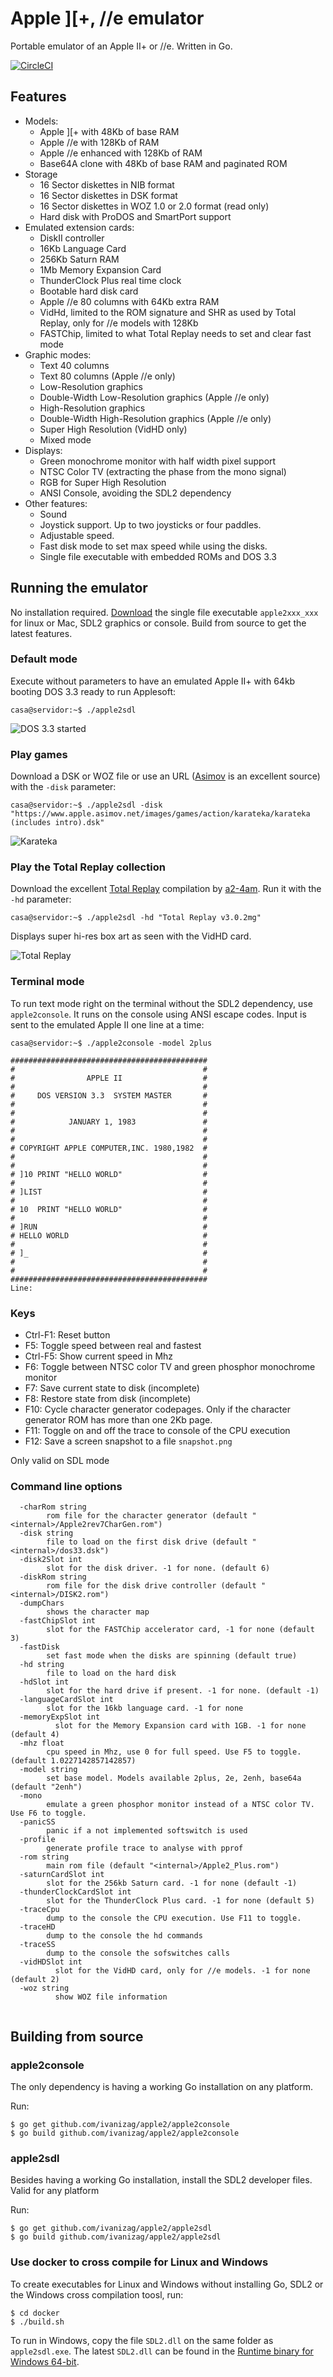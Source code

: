 # Apple ][+, //e emulator

Portable emulator of an Apple II+ or //e. Written in Go.

[![CircleCI](https://circleci.com/gh/ivanizag/apple2/tree/master.svg?style=svg)](https://circleci.com/gh/ivanizag/apple2/tree/master)

## Features

- Models:
    - Apple ][+ with 48Kb of base RAM
    - Apple //e with 128Kb of RAM
    - Apple //e enhanced with 128Kb of RAM
    - Base64A clone with 48Kb of base RAM and paginated ROM
- Storage
    - 16 Sector diskettes in NIB format
    - 16 Sector diskettes in DSK format
    - 16 Sector diskettes in WOZ 1.0 or 2.0 format (read only)
    - Hard disk with ProDOS and SmartPort support
- Emulated extension cards:
    - DiskII controller
    - 16Kb Language Card
    - 256Kb Saturn RAM
    - 1Mb Memory Expansion Card
    - ThunderClock Plus real time clock
    - Bootable hard disk card
    - Apple //e 80 columns with 64Kb extra RAM
    - VidHd, limited to the ROM signature and SHR as used by Total Replay, only for //e models with 128Kb
    - FASTChip, limited to what Total Replay needs to set and clear fast mode
- Graphic modes:
    - Text 40 columns
    - Text 80 columns (Apple //e only)
    - Low-Resolution graphics
    - Double-Width Low-Resolution graphics (Apple //e only)
    - High-Resolution graphics
    - Double-Width High-Resolution graphics (Apple //e only)
    - Super High Resolution (VidHD only)
    - Mixed mode
- Displays:
    - Green monochrome monitor with half width pixel support
    - NTSC Color TV (extracting the phase from the mono signal)
    - RGB for Super High Resolution
    - ANSI Console, avoiding the SDL2 dependency
- Other features:
    - Sound
    - Joystick support. Up to two joysticks or four paddles.
    - Adjustable speed.
    - Fast disk mode to set max speed while using the disks. 
    - Single file executable with embedded ROMs and DOS 3.3


## Running the emulator

No installation required. [Download](https://github.com/ivanizag/apple2/releases) the single file executable `apple2xxx_xxx` for linux or Mac, SDL2 graphics or console. Build from source to get the latest features.

### Default mode

Execute without parameters to have an emulated Apple II+ with 64kb booting DOS 3.3 ready to run Applesoft:
```
casa@servidor:~$ ./apple2sdl
```

![DOS 3.3 started](doc/dos33.png)

### Play games
Download a DSK or WOZ file or use an URL ([Asimov](https://www.apple.asimov.net/images/) is an excellent source) with the `-disk` parameter:
```
casa@servidor:~$ ./apple2sdl -disk "https://www.apple.asimov.net/images/games/action/karateka/karateka (includes intro).dsk"
```
![Karateka](doc/karateka.png)

### Play the Total Replay collection
Download the excellent [Total Replay](https://archive.org/details/TotalReplay) compilation by
[a2-4am](https://github.com/a2-4am/4cade). Run it with the `-hd` parameter:
```
casa@servidor:~$ ./apple2sdl -hd "Total Replay v3.0.2mg"
```
Displays super hi-res box art as seen with the VidHD card.

![Total Replay](doc/totalreplay.png)

### Terminal mode
To run text mode right on the terminal without the SDL2 dependency, use `apple2console`. It runs on the console using ANSI escape codes. Input is sent to the emulated Apple II one line at a time: 
```
casa@servidor:~$ ./apple2console -model 2plus

############################################
#                                          #
#                APPLE II                  #
#                                          #
#     DOS VERSION 3.3  SYSTEM MASTER       #
#                                          #
#                                          #
#            JANUARY 1, 1983               #
#                                          #
#                                          #
# COPYRIGHT APPLE COMPUTER,INC. 1980,1982  #
#                                          #
#                                          #
# ]10 PRINT "HELLO WORLD"                  #
#                                          #
# ]LIST                                    #
#                                          #
# 10  PRINT "HELLO WORLD"                  #
#                                          #
# ]RUN                                     #
# HELLO WORLD                              #
#                                          #
# ]_                                       #
#                                          #
#                                          #
############################################
Line: 

```

### Keys

- Ctrl-F1: Reset button
- F5: Toggle speed between real and fastest
- Ctrl-F5: Show current speed in Mhz
- F6: Toggle between NTSC color TV and green phosphor monochrome monitor
- F7: Save current state to disk (incomplete)
- F8: Restore state from disk (incomplete)
- F10: Cycle character generator codepages. Only if the character generator ROM has more than one 2Kb page.
- F11: Toggle on and off the trace to console of the CPU execution
- F12: Save a screen snapshot to a file `snapshot.png`

Only valid on SDL mode

### Command line options

```
  -charRom string
        rom file for the character generator (default "<internal>/Apple2rev7CharGen.rom")
  -disk string
        file to load on the first disk drive (default "<internal>/dos33.dsk")
  -disk2Slot int
        slot for the disk driver. -1 for none. (default 6)
  -diskRom string
        rom file for the disk drive controller (default "<internal>/DISK2.rom")
  -dumpChars
        shows the character map
  -fastChipSlot int
    	slot for the FASTChip accelerator card, -1 for none (default 3)        
  -fastDisk
        set fast mode when the disks are spinning (default true)
  -hd string
        file to load on the hard disk
  -hdSlot int
        slot for the hard drive if present. -1 for none. (default -1)
  -languageCardSlot int
        slot for the 16kb language card. -1 for none
  -memoryExpSlot int
    	  slot for the Memory Expansion card with 1GB. -1 for none (default 4)
  -mhz float
        cpu speed in Mhz, use 0 for full speed. Use F5 to toggle. (default 1.0227142857142857)
  -model string
        set base model. Models available 2plus, 2e, 2enh, base64a (default "2enh")
  -mono
        emulate a green phosphor monitor instead of a NTSC color TV. Use F6 to toggle.
  -panicSS
        panic if a not implemented softswitch is used
  -profile
        generate profile trace to analyse with pprof
  -rom string
        main rom file (default "<internal>/Apple2_Plus.rom")
  -saturnCardSlot int
        slot for the 256kb Saturn card. -1 for none (default -1)
  -thunderClockCardSlot int
        slot for the ThunderClock Plus card. -1 for none (default 5)
  -traceCpu
        dump to the console the CPU execution. Use F11 to toggle.
  -traceHD
        dump to the console the hd commands
  -traceSS
        dump to the console the sofswitches calls
  -vidHDSlot int
    	  slot for the VidHD card, only for //e models. -1 for none (default 2)
  -woz string
    	  show WOZ file information


```

## Building from source

### apple2console

The only dependency is having a working Go installation on any platform.

Run:
```
$ go get github.com/ivanizag/apple2/apple2console 
$ go build github.com/ivanizag/apple2/apple2console 
``` 

### apple2sdl

Besides having a working Go installation, install the SDL2 developer files. Valid for any platform

Run:
```
$ go get github.com/ivanizag/apple2/apple2sdl
$ go build github.com/ivanizag/apple2/apple2sdl 
```

### Use docker to cross compile for Linux and Windows

To create executables for Linux and Windows without installing Go, SDL2 or the Windows cross compilation toosl, run:
```
$ cd docker
$ ./build.sh
```

To run in Windows, copy the file `SDL2.dll` on the same folder as `apple2sdl.exe`. The latest `SDL2.dll` can be found in the [Runtime binary for Windows 64-bit](https://www.libsdl.org/download-2.0.php).
